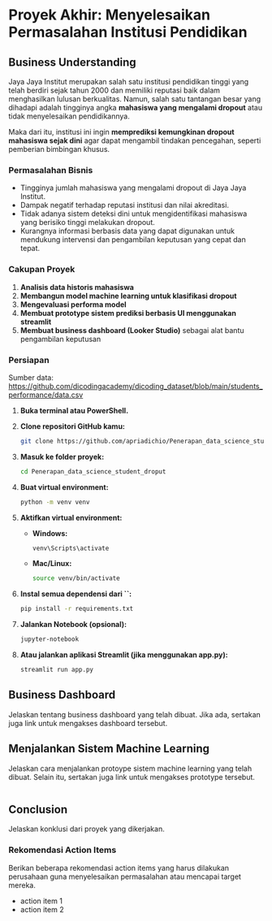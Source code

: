 # Proyek Akhir: Menyelesaikan Permasalahan Institusi Pendidikan

## Business Understanding
Jaya Jaya Institut merupakan salah satu institusi pendidikan tinggi yang telah berdiri sejak tahun 2000 dan memiliki reputasi baik dalam menghasilkan lulusan berkualitas. Namun, salah satu tantangan besar yang dihadapi adalah tingginya angka **mahasiswa yang mengalami dropout** atau tidak menyelesaikan pendidikannya.

Maka dari itu, institusi ini ingin **memprediksi kemungkinan dropout mahasiswa sejak dini** agar dapat mengambil tindakan pencegahan, seperti pemberian bimbingan khusus.

### Permasalahan Bisnis
- Tingginya jumlah mahasiswa yang mengalami dropout di Jaya Jaya Institut.
- Dampak negatif terhadap reputasi institusi dan nilai akreditasi.
- Tidak adanya sistem deteksi dini untuk mengidentifikasi mahasiswa yang berisiko tinggi melakukan dropout.
- Kurangnya informasi berbasis data yang dapat digunakan untuk mendukung intervensi dan pengambilan keputusan yang cepat dan tepat.

### Cakupan Proyek
1. **Analisis data historis mahasiswa**
2. **Membangun model machine learning untuk klasifikasi dropout**
3. **Mengevaluasi performa model**
4. **Membuat prototype sistem prediksi berbasis UI menggunakan streamlit**
5. **Membuat business dashboard (Looker Studio)** sebagai alat bantu pengambilan keputusan


### Persiapan

Sumber data: https://github.com/dicodingacademy/dicoding_dataset/blob/main/students_performance/data.csv
1. **Buka terminal atau PowerShell.**

2. **Clone repositori GitHub kamu:**

   ```bash
   git clone https://github.com/apriadichio/Penerapan_data_science_student_droput.git
   ```

3. **Masuk ke folder proyek:**

   ```bash
   cd Penerapan_data_science_student_droput
   ```

4. **Buat virtual environment:**

   ```bash
   python -m venv venv
   ```

5. **Aktifkan virtual environment:**

   - **Windows:**
     ```bash
     venv\Scripts\activate
     ```
   - **Mac/Linux:**
     ```bash
     source venv/bin/activate
     ```

6. **Instal semua dependensi dari **``**:**

   ```bash
   pip install -r requirements.txt
   ```

7. **Jalankan Notebook (opsional):**

   ```bash
   jupyter-notebook
   ```

8. **Atau jalankan aplikasi Streamlit (jika menggunakan app.py):**

   ```bash
   streamlit run app.py
   ```



## Business Dashboard
Jelaskan tentang business dashboard yang telah dibuat. Jika ada, sertakan juga link untuk mengakses dashboard tersebut.

## Menjalankan Sistem Machine Learning
Jelaskan cara menjalankan protoype sistem machine learning yang telah dibuat. Selain itu, sertakan juga link untuk mengakses prototype tersebut.

```

```

## Conclusion
Jelaskan konklusi dari proyek yang dikerjakan.

### Rekomendasi Action Items
Berikan beberapa rekomendasi action items yang harus dilakukan perusahaan guna menyelesaikan permasalahan atau mencapai target mereka.
- action item 1
- action item 2
